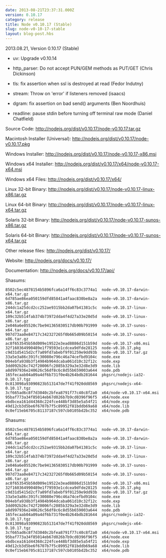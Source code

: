 ```yaml
---
date: 2013-08-21T23:37:31.000Z
version: 0.10.17
category: release
title: Node v0.10.17 (Stable)
slug: node-v0-10-17-stable
layout: blog-post.hbs
---
```


2013.08.21, Version 0.10.17 (Stable)

* uv: Upgrade v0.10.14

* http_parser: Do not accept PUN/GEM methods as PUT/GET (Chris Dickinson)

* tls: fix assertion when ssl is destroyed at read (Fedor Indutny)

* stream: Throw on 'error' if listeners removed (isaacs)

* dgram: fix assertion on bad send() arguments (Ben Noordhuis)

* readline: pause stdin before turning off terminal raw mode (Daniel Chatfield)


Source Code: http://nodejs.org/dist/v0.10.17/node-v0.10.17.tar.gz

Macintosh Installer (Universal): http://nodejs.org/dist/v0.10.17/node-v0.10.17.pkg

Windows Installer: http://nodejs.org/dist/v0.10.17/node-v0.10.17-x86.msi

Windows x64 Installer: http://nodejs.org/dist/v0.10.17/x64/node-v0.10.17-x64.msi

Windows x64 Files: http://nodejs.org/dist/v0.10.17/x64/

Linux 32-bit Binary: http://nodejs.org/dist/v0.10.17/node-v0.10.17-linux-x86.tar.gz

Linux 64-bit Binary: http://nodejs.org/dist/v0.10.17/node-v0.10.17-linux-x64.tar.gz

Solaris 32-bit Binary: http://nodejs.org/dist/v0.10.17/node-v0.10.17-sunos-x86.tar.gz

Solaris 64-bit Binary: http://nodejs.org/dist/v0.10.17/node-v0.10.17-sunos-x64.tar.gz

Other release files: http://nodejs.org/dist/v0.10.17/

Website: http://nodejs.org/docs/v0.10.17/

Documentation: http://nodejs.org/docs/v0.10.17/api/

Shasums:
```
8502c5ec4878154b5896fca6a14ff6c83c3774a1  node-v0.10.17-darwin-x64.tar.gz
6d785ae86ea050159dfd85841a4faac830be8a2a  node-v0.10.17-darwin-x86.tar.gz
244dc1a25dcd2cc252ae9315bb2da07b41381c5c  node-v0.10.17-linux-x64.tar.gz
109c32b514fab374b73972dda4f4d27a33e20d5d  node-v0.10.17-linux-x86.tar.gz
2e046a6e05520c7be941365830517db90b791999  node-v0.10.17-sunos-x64.tar.gz
907d73aa0e84717c342327265f0b665d09b50154  node-v0.10.17-sunos-x86.tar.gz
ac8f653545b58d009e19522e3ead8886d151b59d  node-v0.10.17-x86.msi
32f160364990489e1f79593e1cdcea9dfde28125  node-v0.10.17.pkg
c9d31d5415d2cf7a09fd7abebf9f01259e9dd93b  node-v0.10.17.tar.gz
33a5e3a86c391fc30080e796c46a74cefbd9104c  node.exe
004ebfa938b3f14984b964dcaba061d10c32f12c  node.exp
3dd092b26c742f20006fc2085b329a3e32d8e3d9  node.lib
a8d997936e240626c56df8c6c8d55b659003a644  node.pdb
165fecaab04a09a4df6b731f0e4b264bdb281644  pkgsrc/nodejs-ia32-0.10.17.tgz
0c813098a93090823b513147de7f41f920dd8569  pkgsrc/nodejs-x64-0.10.17.tgz
3cf665ad6c8f7d3040c2bfea8791f77c40c8f2a0  x64/node-v0.10.17-x64.msi
95baf773a34f85014eb67d026b7b9cd0396f96f5  x64/node.exe
ebdbcea161d44368c224fce448bf3d85e5a54f21  x64/node.exp
49d12cb3d5be6f6707b7f5c89952f81bddb69a68  x64/node.lib
0c0ef15eb6705c81137187c597cb0105bd2bc352  x64/node.pdb
```

Shasums:
```
8502c5ec4878154b5896fca6a14ff6c83c3774a1  node-v0.10.17-darwin-x64.tar.gz
6d785ae86ea050159dfd85841a4faac830be8a2a  node-v0.10.17-darwin-x86.tar.gz
244dc1a25dcd2cc252ae9315bb2da07b41381c5c  node-v0.10.17-linux-x64.tar.gz
109c32b514fab374b73972dda4f4d27a33e20d5d  node-v0.10.17-linux-x86.tar.gz
2e046a6e05520c7be941365830517db90b791999  node-v0.10.17-sunos-x64.tar.gz
907d73aa0e84717c342327265f0b665d09b50154  node-v0.10.17-sunos-x86.tar.gz
ac8f653545b58d009e19522e3ead8886d151b59d  node-v0.10.17-x86.msi
32f160364990489e1f79593e1cdcea9dfde28125  node-v0.10.17.pkg
c9d31d5415d2cf7a09fd7abebf9f01259e9dd93b  node-v0.10.17.tar.gz
33a5e3a86c391fc30080e796c46a74cefbd9104c  node.exe
004ebfa938b3f14984b964dcaba061d10c32f12c  node.exp
3dd092b26c742f20006fc2085b329a3e32d8e3d9  node.lib
a8d997936e240626c56df8c6c8d55b659003a644  node.pdb
165fecaab04a09a4df6b731f0e4b264bdb281644  pkgsrc/nodejs-ia32-0.10.17.tgz
0c813098a93090823b513147de7f41f920dd8569  pkgsrc/nodejs-x64-0.10.17.tgz
3cf665ad6c8f7d3040c2bfea8791f77c40c8f2a0  x64/node-v0.10.17-x64.msi
95baf773a34f85014eb67d026b7b9cd0396f96f5  x64/node.exe
ebdbcea161d44368c224fce448bf3d85e5a54f21  x64/node.exp
49d12cb3d5be6f6707b7f5c89952f81bddb69a68  x64/node.lib
0c0ef15eb6705c81137187c597cb0105bd2bc352  x64/node.pdb
```
